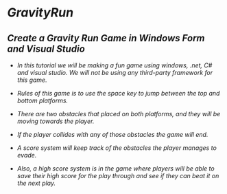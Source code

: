 # **_GravityRun_**

## **_Create a Gravity Run Game in Windows Form and Visual Studio_**

- _In this tutorial we will be making a fun game using windows, .net, C# and visual studio. We will not be using any third-party framework for this game._
  
- _Rules of this game is to use the space key to jump between the top and bottom platforms._
  
- _There are two obstacles that placed on both platforms, and they will be moving towards the player._
  
- _If the player collides with any of those obstacles the game will end._
- _A score system will keep track of the obstacles the player manages to evade._
- _Also, a high score system is in the game where players will be able to save their high score for the play through and see if they can beat it on the next play._
